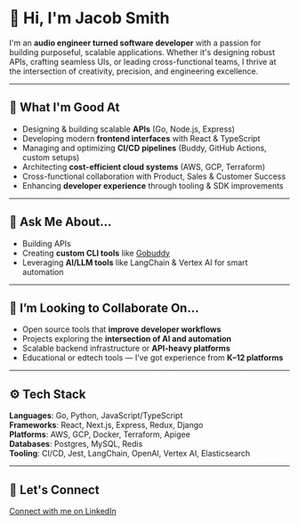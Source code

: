 # 👋 Hi, I'm Jacob Smith

I'm an **audio engineer turned software developer** with a passion for building purposeful, scalable applications. Whether it's designing robust APIs, crafting seamless UIs, or leading cross-functional teams, I thrive at the intersection of creativity, precision, and engineering excellence.

---

## 🧠 What I'm Good At

- Designing & building scalable **APIs** (Go, Node.js, Express)
- Developing modern **frontend interfaces** with React & TypeScript
- Managing and optimizing **CI/CD pipelines** (Buddy, GitHub Actions, custom setups)
- Architecting **cost-efficient cloud systems** (AWS, GCP, Terraform)
- Cross-functional collaboration with Product, Sales & Customer Success
- Enhancing **developer experience** through tooling & SDK improvements

---

## 💬 Ask Me About...

- Building APIs 
- Creating **custom CLI tools** like [Gobuddy](https://pkg.go.dev/github.com/JacobAndrewSmith92/gobuddy)
- Leveraging **AI/LLM tools** like LangChain & Vertex AI for smart automation

---

## 🤝 I’m Looking to Collaborate On...

- Open source tools that **improve developer workflows**
- Projects exploring the **intersection of AI and automation**
- Scalable backend infrastructure or **API-heavy platforms**
- Educational or edtech tools — I’ve got experience from **K–12 platforms**

---

## ⚙️ Tech Stack

**Languages**: Go, Python, JavaScript/TypeScript  
**Frameworks**: React, Next.js, Express, Redux, Django  
**Platforms**: AWS, GCP, Docker, Terraform, Apigee  
**Databases**: Postgres, MySQL, Redis  
**Tooling**: CI/CD, Jest, LangChain, OpenAI, Vertex AI, Elasticsearch

---

## 🔗 Let's Connect

[Connect with me on LinkedIn](https://www.linkedin.com/in/jacob-a-smith/)
